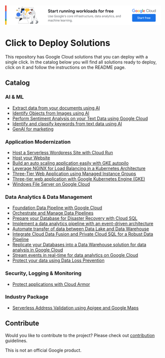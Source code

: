 [![banner](banner.png)](https://cloud.google.com/?utm_source=github&utm_medium=referral&utm_campaign=GCP&utm_content=packages_repository_banner)


# Click to Deploy Solutions

This repository has Google Cloud solutions that you can deploy with a single click.
In the catalog below you will find all solutions ready to deploy, click on it and follow the instructions on the README page.

## Catalog

### AI & ML
- [Extract data from your documents using AI](./document-ai)
- [Identify Objects from Images using AI](./object-localization/)
- [Perform Sentiment Analysis on your Text Data using Google Cloud](./nlp-sentiment-analysis/)
- [Identify and classify keywords from text data using AI](./text-classification)
- [GenAI for marketing](./genai-for-marketing/)

### Application Modernization
- [Host a Serverless Wordpress Site with Cloud Run](./wordpress-on-cloudrun/)
- [Host your Website](./ecommerce-webhosting/)
- [Build an auto scaling application easily with GKE autopilo](./gke-autopilot-hpa/)
- [Leverage NGINX for Load Balancing in a Kubernetes Architecture](./gke-standard-nginx/)
- [Three-Tier Web Application using Managed Instance Groups](./three-tier-app-gce/)
- [Three-tier web application with Google Kubernetes Engine (GKE)](./three-tier-gke/)
- [Windows File Server on Google Cloud](./windows-fileserver/)

### Data Analytics & Data Management
- [Foundation Data Pipeline with Google Cloud](./gcs-to-bq-with-least-privileges/)
- [Orchestrate and Manage Data Pipelines](./cloud-composer-etl/)
- [Prepare your Database for Disaster Recovery with Cloud SQL](./cloudsql-ha-dr/)
- [Implement a data analytics pipeline with an event-driven architecture](./data-analytics-platform-event-driven)
- [Automate transfer of data between Data Lake and Data Warehouse](./data-analytics-platform-scheduled)
- [Integrate Cloud Data Fusion and Private Cloud SQL for a Robust Data Pipeline](./private-cloud-data-fusion/)
- [Replicate your Databases into a Data Warehouse solution for data analysis in Google Cloud](./replicating-databases-bigquery/)
- [Stream events in real-time for data analytics on Google Cloud](./streaming-data-to-analytics/)
- [Protect your data using Data Loss Prevention](./data-loss-prevention)

### Security, Logging & Monitoring
- [Protect applications with Cloud Armor](./cloud-armor-demo/)

### Industry Package
- [Serverless Address Validation using Apigee and Google Maps](./better-together-vertical-efficient-store-operations/)

## Contribute

Would you like to contribute to the project? Please check out [contribution](docs/contributing.md) guidelines.


This is not an official Google product.
